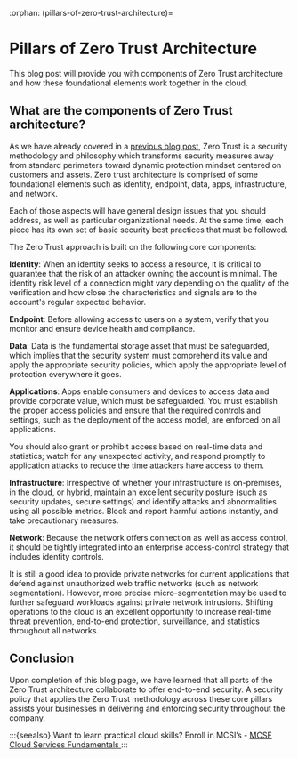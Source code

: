 :orphan:
(pillars-of-zero-trust-architecture)=
# Pillars of Zero Trust Architecture
 
This blog post will provide you with components of Zero Trust architecture and how these foundational elements work together in the cloud.

## What are the components of Zero Trust architecture?

As we have already covered in a [previous blog post](zero-trust-the-foundation-of-modern-network-security), Zero Trust is a security methodology and philosophy which transforms security measures away from standard perimeters toward dynamic protection mindset centered on customers and assets. Zero trust architecture is comprised of some foundational elements such as identity, endpoint, data, apps, infrastructure, and network.

Each of those aspects will have general design issues that you should address, as well as particular organizational needs. At the same time, each piece has its own set of basic security best practices that must be followed.

The Zero Trust approach is built on the following core components:

**Identity**: When an identity seeks to access a resource, it is critical to guarantee that the risk of an attacker owning the account is minimal. The identity risk level of a connection might vary depending on the quality of the verification and how close the characteristics and signals are to the account's regular expected behavior.

**Endpoint**: Before allowing access to users on a system, verify that you monitor and ensure device health and compliance.

**Data**: Data is the fundamental storage asset that must be safeguarded, which implies that the security system must comprehend its value and apply the appropriate security policies, which apply the appropriate level of protection everywhere it goes.

**Applications**: Apps enable consumers and devices to access data and provide corporate value, which must be safeguarded. You must establish the proper access policies and ensure that the required controls and settings, such as the deployment of the access model, are enforced on all applications.

You should also grant or prohibit access based on real-time data and statistics; watch for any unexpected activity, and respond promptly to application attacks to reduce the time attackers have access to them.

**Infrastructure**: Irrespective of whether your infrastructure is on-premises, in the cloud, or hybrid, maintain an excellent security posture (such as security updates, secure settings) and identify attacks and abnormalities using all possible metrics. Block and report harmful actions instantly, and take precautionary measures.

**Network**: Because the network offers connection as well as access control, it should be tightly integrated into an enterprise access-control strategy that includes identity controls.

It is still a good idea to provide private networks for current applications that defend against unauthorized web traffic networks (such as network segmentation). However, more precise micro-segmentation may be used to further safeguard workloads against private network intrusions. Shifting operations to the cloud is an excellent opportunity to increase real-time threat prevention, end-to-end protection, surveillance, and statistics throughout all networks.

## Conclusion

Upon completion of this blog page, we have learned that all parts of the Zero Trust architecture collaborate to offer end-to-end security. A security policy that applies the Zero Trust methodology across these core pillars assists your businesses in delivering and enforcing security throughout the company.

:::{seealso}
Want to learn practical cloud skills? Enroll in MCSI’s - [MCSF Cloud Services Fundamentals ](https://www.mosse-institute.com/certifications/mcsf-cloud-services-fundamentals.html)
:::